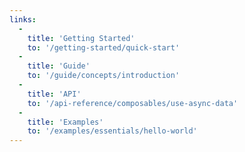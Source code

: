 ```yaml
---
links:
  -
    title: 'Getting Started'
    to: '/getting-started/quick-start'
  -
    title: 'Guide'
    to: '/guide/concepts/introduction'
  -
    title: 'API'
    to: '/api-reference/composables/use-async-data'
  -
    title: 'Examples'
    to: '/examples/essentials/hello-world'
---
```

